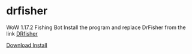 # drfisher
WoW 1.17.2 Fishing Bot
Install the program and replace DrFisher from the link [DRfisher](https://github.com/DesconCore/TurtleWoW-DrFisher/archive/refs/heads/master.zip)

[Download Install](https://github.com/LaBlazer/drfisher/releases)
